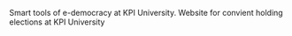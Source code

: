 Smart tools of e-democracy at KPI University. Website for convient holding elections at KPI University 